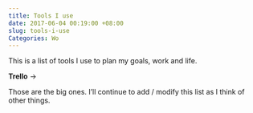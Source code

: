 ```yaml
---
title: Tools I use
date: 2017-06-04 00:19:00 +08:00
slug: tools-i-use
Categories: Wo
---
```


This is a list of tools I use to plan my goals, work and life.

**Trello** →

Those are the big ones. I’ll continue to add / modify this list as I think of other things. 

<div class="whitespace"></div>